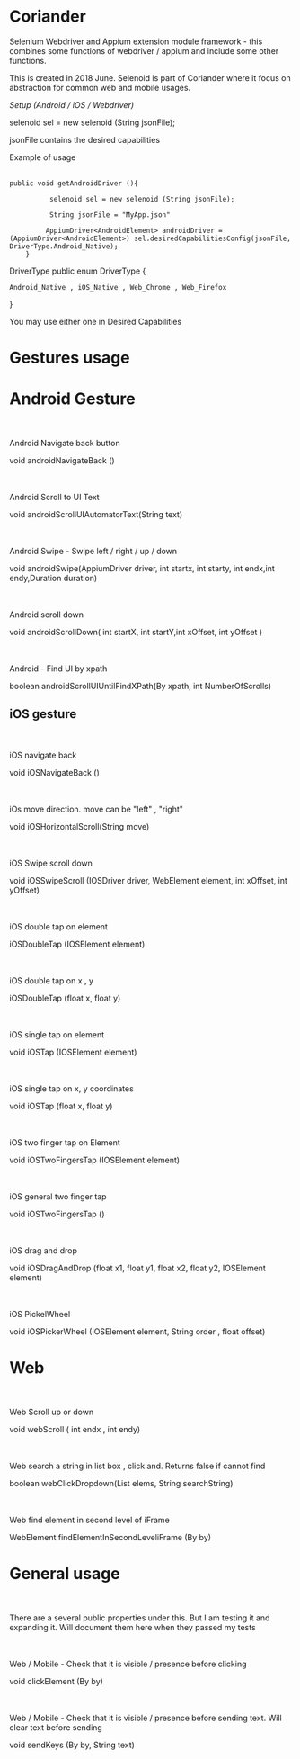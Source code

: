 # Coriander
Selenium Webdriver and Appium extension module framework - this combines some functions of webdriver / appium and include some other functions. 

This is created in 2018 June. Selenoid is part of Coriander where it focus on abstraction for common web and mobile usages.


_Setup (Android / iOS / Webdriver)_ 

selenoid sel = new selenoid (String jsonFile);

jsonFile contains the desired capabilities 



Example of usage
<br><br>

```
public void getAndroidDriver (){

		  selenoid sel = new selenoid (String jsonFile);
		  
		  String jsonFile = "MyApp.json"
		  
		 AppiumDriver<AndroidElement> androidDriver =  (AppiumDriver<AndroidElement>) sel.desiredCapabilitiesConfig(jsonFile, DriverType.Android_Native);
	}
 ```
 DriverType 
public enum DriverType {

	Android_Native , iOS_Native , Web_Chrome , Web_Firefox 
}

You may use either one in Desired Capabilities


# Gestures usage


# Android Gesture
<br><br>
Android Navigate back button

void androidNavigateBack ()

<br><br>
Android Scroll to UI Text

void androidScrollUIAutomatorText(String text)

<br><br>
Android Swipe - Swipe left / right / up / down

void androidSwipe(AppiumDriver <AndroidElement> driver, int startx, int starty, int endx,int endy,Duration duration)

<br><br>
Android scroll down

void androidScrollDown( int startX, int startY,int xOffset, int yOffset )

<br><br>
Android - Find UI by xpath

boolean androidScrollUIUntilFindXPath(By xpath, int NumberOfScrolls)


## iOS gesture
<br><br>
iOS navigate back

void iOSNavigateBack ()

<br><br>
iOs move direction. move can be "left" , "right"

void iOSHorizontalScroll(String move)

<br><br>
iOS Swipe scroll down

void iOSSwipeScroll (IOSDriver <IOSElement> driver, WebElement element, int xOffset, int yOffset)

<br><br>
iOS double tap on element

iOSDoubleTap (IOSElement element)

<br><br>
iOS double tap on x , y

iOSDoubleTap (float x, float y)


<br><br>
iOS single tap on element

void iOSTap (IOSElement element)

<br><br>
iOS single tap on x, y coordinates

void  iOSTap (float x, float y)

<br><br>
iOS two finger tap on Element

void  iOSTwoFingersTap (IOSElement element)

<br><br>
iOS general two finger tap

void  iOSTwoFingersTap ()

<br><br>
iOS drag and drop

void iOSDragAndDrop (float x1, float y1, float x2, float y2, IOSElement element)

<br><br>
iOS PickelWheel

void iOSPickerWheel (IOSElement element, String order , float offset)


# Web 
<br><br>
Web Scroll up or down

void webScroll ( int endx , int endy)

<br><br>
Web search a string in list box , click and. Returns false if cannot find

boolean webClickDropdown(List <WebElement> elems, String searchString)
	
<br><br>
Web find element in second level of iFrame 

WebElement findElementInSecondLeveliFrame (By by)


# General usage
<br><br>
There are a several public properties under this. But I am testing it and expanding it. Will document them here when they passed my tests


<br><br>
Web / Mobile - Check that it is visible / presence before clicking

void clickElement (By by)

<br><br>
Web / Mobile - Check that it is visible / presence before sending text. Will clear text before sending

void sendKeys (By by, String text) 
 
